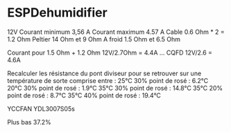 # ESPDehumidifier

12V
Courant minimum 3,56 A
Courant maximum 4.57 A
Cable 0.6 Ohm * 2 = 1.2 Ohm
Peltier 14 Ohm et 9 Ohm
A froid 1.5 Ohm et 6.5 Ohm

Courant pour 1.5 Ohm + 1.2 Ohm
12V/2.7Ohm 	= 4.4A ... CQFD
12V/2.6		= 4.6A

Recalculer les résistance du pont diviseur pour se retrouver sur une température de sorte comprise entre :
25°C 30% point de rosé :  6.2°C  
20°C 30% point de rosé :  1.9°C
35°C 30% point de rosé : 14.8°C
35°C 20% point de rosé :  8.7°C
35°C 40% point de rosé : 19.4°C


YCCFAN
YDL3007S05s


Plus bas 37.2%